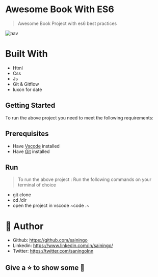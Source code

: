 # Awesome Book With ES6
> Awesome Book Project with es6 best practices

![nav](https://user-images.githubusercontent.com/32932447/159718183-a0678610-b985-4ae5-9cc0-477be17a64e1.png)
# Built With

- Html
- Css
- Js
- Git & Gitflow
- luxon for date


## Getting Started
To run the above project you need to meet the following requirements:
## Prerequisites
- Have [Vscode](https://code.visualstudio.com/) installed 
- Have [Git](https://git-scm.com/) installed

## Run
> To run the above project :
> Run the following commands on your terminal of choice

- git clone <url>
- cd /dir
- open the project in vscode ~code .~


# 🤵 Author
- Github: https://github.com/sainingo
- Linkedin: https://www.linkedin.com/in/sainingo/
- Twitter: https://twitter.com/saningoInn
  
##  Give a ⭐ to show some 🤟
